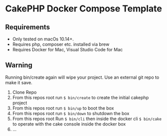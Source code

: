 # CakePHP Docker Compose Template

## Requirements

- Only tested on macOs 10.14+.
- Requires php, composer etc. installed via brew
- Requires Docker for Mac, Visual Studio Code for Mac

## Warning

Running bin/create again will wipe your project. Use an external git repo to make it save.

1. Clone Repo
2. From this repos root run `$ bin/create` to create the initial cakephp project
3. From this repos root run `$ bin/up` to boot the box
4. From this repos root run `$ bin/down` to shutdown the box
5. From this repos root Run `$ bin/cli` then inside the docker cli `$ bin/cake` to operate with the cake console inside the docker box
6. ...

